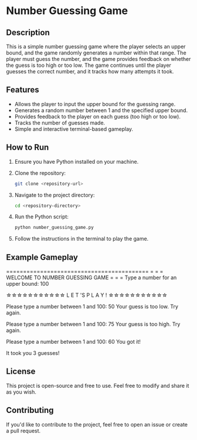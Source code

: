 # Number Guessing Game

## Description

This is a simple number guessing game where the player selects an upper bound, and the game randomly generates a number within that range. The player must guess the number, and the game provides feedback on whether the guess is too high or too low. The game continues until the player guesses the correct number, and it tracks how many attempts it took.

## Features

- Allows the player to input the upper bound for the guessing range.
- Generates a random number between 1 and the specified upper bound.
- Provides feedback to the player on each guess (too high or too low).
- Tracks the number of guesses made.
- Simple and interactive terminal-based gameplay.

## How to Run

1. Ensure you have Python installed on your machine.
   
2. Clone the repository:

    ```bash
    git clone <repository-url>
    ```

3. Navigate to the project directory:

    ```bash
    cd <repository-directory>
    ```

4. Run the Python script:

    ```bash
    python number_guessing_game.py
    ```

5. Follow the instructions in the terminal to play the game.

## Example Gameplay

========================================== = = = WELCOME TO NUMBER GUESSING GAME = = =
Type a number for an upper bound: 100

☆☆☆☆☆☆☆☆☆☆☆ L E T 'S P L A Y ! ☆☆☆☆☆☆☆☆☆☆☆

Please type a number between 1 and 100: 50 Your guess is too low. Try again.

Please type a number between 1 and 100: 75 Your guess is too high. Try again.

Please type a number between 1 and 100: 60 You got it!

It took you 3 guesses!



## License

This project is open-source and free to use. Feel free to modify and share it as you wish.

## Contributing

If you'd like to contribute to the project, feel free to open an issue or create a pull request.
